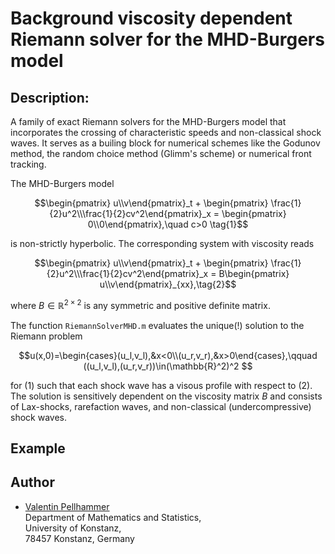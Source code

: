 # Background viscosity dependent Riemann solver for the MHD-Burgers model


## Description:
A family of exact Riemann solvers for the MHD-Burgers model that incorporates the crossing of characteristic speeds and non-classical shock waves.
It serves as a builing block for numerical schemes like the Godunov method, the random choice method (Glimm's scheme) or numerical front tracking.

The MHD-Burgers model
```math
\begin{pmatrix} u\\v\end{pmatrix}_t + \begin{pmatrix} \frac{1}{2}u^2\\\frac{1}{2}cv^2\end{pmatrix}_x = \begin{pmatrix} 0\\0\end{pmatrix},\quad c>0 \tag{1}
```
is non-strictly hyperbolic. The corresponding system with viscosity reads

```math
\begin{pmatrix} u\\v\end{pmatrix}_t + \begin{pmatrix} \frac{1}{2}u^2\\\frac{1}{2}cv^2\end{pmatrix}_x = B\begin{pmatrix} u\\v\end{pmatrix}_{xx},\tag{2}
```
where $B\in\mathbb{R}^{2\times 2}$ is any symmetric and positive definite matrix.

The function `RiemannSolverMHD.m` evaluates the unique(!) solution to the Riemann problem
```math
u(x,0)=\begin{cases}(u_l,v_l),&x<0\\(u_r,v_r),&x>0\end{cases},\qquad ((u_l,v_l),(u_r,v_r))\in(\mathbb{R}^2)^2

```
for (1) such that each shock wave has a visous profile with respect to (2). The solution is sensitively dependent on the viscosity matrix $B$ and consists of 
Lax-shocks, rarefaction waves, and non-classical (undercompressive) shock waves. 


## Example







## Author
+ [Valentin Pellhammer](http://www.math.uni-konstanz.de/~pellhammer/)  
 Department of Mathematics and Statistics,  
 University of Konstanz,  
 78457 Konstanz, Germany
